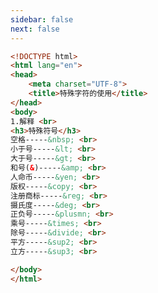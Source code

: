 ```yaml
---
sidebar: false
next: false
---
```

<BlogInfo/>






```html
<!DOCTYPE html>
<html lang="en">
<head>
    <meta charset="UTF-8">
    <title>特殊字符的使用</title>
</head>
<body>
1.解释 <br>
<h3>特殊符号</h3>
空格-----&nbsp; <br>
小于号-----&lt; <br>
大于号-----&gt; <br>
和号(&)-----&amp; <br>
人命币-----&yen; <br>
版权-----&copy; <br>
注册商标-----&reg; <br>
摄氏度-----&deg; <br>
正负号-----&plusmn; <br>
乘号-----&times; <br>
除号-----&divide; <br>
平方-----&sup2; <br>
立方-----&sup3; <br>

</body>
</html>
```






<ActionBox />
        
<style>#top-box {margin-top:0.5rem!important;}</style>